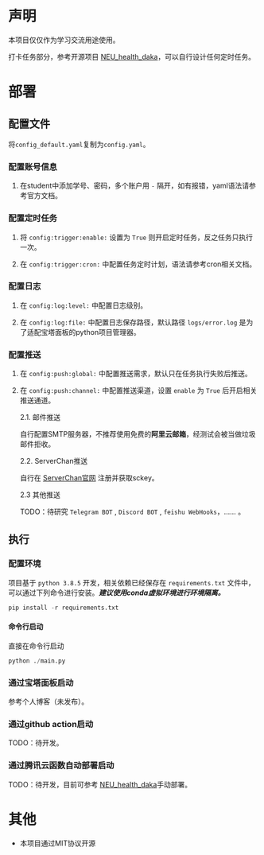 # 声明

本项目仅仅作为学习交流用途使用。

打卡任务部分，参考开源项目 [NEU_health_daka](https://github.com/Bmaili/NEU_health_daka)，可以自行设计任何定时任务。

# 部署

## 配置文件

将`config_default.yaml`复制为`config.yaml`。

### 配置账号信息

1. 在student中添加学号、密码，多个账户用 `-` 隔开，如有报错，yaml语法请参考官方文档。

### 配置定时任务

1. 将 `config:trigger:enable:` 设置为 `True` 则开启定时任务，反之任务只执行一次。
   
2. 在 `config:trigger:cron:` 中配置任务定时计划，语法请参考cron相关文档。

### 配置日志

1. 在 `config:log:level:` 中配置日志级别。

2. 在 `config:log:file:` 中配置日志保存路径，默认路径 `logs/error.log` 是为了适配宝塔面板的python项目管理器。

### 配置推送

1. 在 `config:push:global:` 中配置推送需求，默认只在任务执行失败后推送。

2. 在 `config:push:channel:` 中配置推送渠道，设置 `enable` 为 `True` 后开启相关推送通道。

    2.1. 邮件推送

    自行配置SMTP服务器，不推荐使用免费的**阿里云邮箱**，经测试会被当做垃圾邮件拒收。

    2.2. ServerChan推送

    自行在 [ServerChan官网](https://sct.ftqq.com/) 注册并获取sckey。

    2.3 其他推送

    TODO：待研究 `Telegram BOT` , `Discord BOT` , `feishu WebHooks`，…… 。

## 执行

### 配置环境
项目基于 `python 3.8.5` 开发，相关依赖已经保存在 `requirements.txt` 文件中，可以通过下列命令进行安装。***建议使用conda虚拟环境进行环境隔离。***
```python
pip install -r requirements.txt
```

#### 命令行启动

直接在命令行启动
```python
python ./main.py
```

### 通过宝塔面板启动

参考个人博客（未发布）。

### 通过github action启动

TODO：待开发。

### 通过腾讯云函数自动部署启动

TODO：待开发，目前可参考 [NEU_health_daka](https://github.com/Bmaili/NEU_health_daka)手动部署。

# 其他

* 本项目通过MIT协议开源


